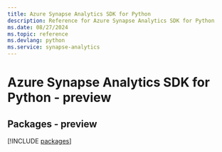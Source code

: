 ```yaml
---
title: Azure Synapse Analytics SDK for Python
description: Reference for Azure Synapse Analytics SDK for Python
ms.date: 08/27/2024
ms.topic: reference
ms.devlang: python
ms.service: synapse-analytics
---
```

# Azure Synapse Analytics SDK for Python - preview
## Packages - preview
[!INCLUDE [packages](synapse-analytics-index.md)]